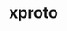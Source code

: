 ---
title: "xproto"
layout: cache
categories: [package, develop-2025-01-05]
meta: {"versions": ["7.0.31"], "compilers": ["gcc@=10.5.0", "gcc@=11.1.0", "gcc@=11.4.0", "gcc@=13.2.0", "gcc@=13.3.0", "gcc@=9.4.0", "oneapi@=2024.2.1"], "oss": ["centos7", "rhel8", "ubuntu20.04", "ubuntu22.04", "ubuntu24.04"], "platforms": ["linux"], "targets": ["aarch64", "ppc64le", "x86_64_v3"], "stacks": ["data-vis-sdk", "developer-tools-aarch64-linux-gnu", "developer-tools-x86_64_v3-linux-gnu", "e4s", "e4s-oneapi", "e4s-power", "e4s-rocm-external", "hep", "ml-linux-x86_64-rocm", "root"], "num_specs": 7, "num_specs_by_stack": {"root": 7, "developer-tools-x86_64_v3-linux-gnu": 1, "developer-tools-aarch64-linux-gnu": 1, "e4s-power": 1, "data-vis-sdk": 1, "hep": 1, "e4s": 1, "e4s-rocm-external": 1, "e4s-oneapi": 1, "ml-linux-x86_64-rocm": 1}}
spec_details: [{"hash": "oh3dhkr5p7vgkehwtsvjet7xncrq46jv", "compiler": "gcc@=10.5.0", "versions": ["7.0.31"], "os": "centos7", "platform": "linux", "target": "x86_64_v3", "variants": ["build_system=autotools"], "stacks": ["root", "developer-tools-x86_64_v3-linux-gnu"], "size": "-", "tarball": "https://binaries.spack.io/develop-2025-01-05/build_cache/linux-centos7-x86_64_v3/gcc-10.5.0/xproto-7.0.31/linux-centos7-x86_64_v3-gcc-10.5.0-xproto-7.0.31-oh3dhkr5p7vgkehwtsvjet7xncrq46jv.spack"}, {"hash": "h4fnuapgboazbw5kfaynpouc4f34db3z", "compiler": "gcc@=13.3.0", "versions": ["7.0.31"], "os": "rhel8", "platform": "linux", "target": "aarch64", "variants": ["build_system=autotools"], "stacks": ["developer-tools-aarch64-linux-gnu", "root"], "size": "-", "tarball": "https://binaries.spack.io/develop-2025-01-05/build_cache/linux-rhel8-aarch64/gcc-13.3.0/xproto-7.0.31/linux-rhel8-aarch64-gcc-13.3.0-xproto-7.0.31-h4fnuapgboazbw5kfaynpouc4f34db3z.spack"}, {"hash": "gwtvkptjxtc2bri3v67qwzlhe6i2lt52", "compiler": "gcc@=9.4.0", "versions": ["7.0.31"], "os": "ubuntu20.04", "platform": "linux", "target": "ppc64le", "variants": ["build_system=autotools"], "stacks": ["e4s-power", "root"], "size": "-", "tarball": "https://binaries.spack.io/develop-2025-01-05/build_cache/linux-ubuntu20.04-ppc64le/gcc-9.4.0/xproto-7.0.31/linux-ubuntu20.04-ppc64le-gcc-9.4.0-xproto-7.0.31-gwtvkptjxtc2bri3v67qwzlhe6i2lt52.spack"}, {"hash": "csobu2j66ptqxfjy7cmfwgfq6qrkno7y", "compiler": "gcc@=11.1.0", "versions": ["7.0.31"], "os": "ubuntu20.04", "platform": "linux", "target": "x86_64_v3", "variants": ["build_system=autotools"], "stacks": ["root", "data-vis-sdk"], "size": "-", "tarball": "https://binaries.spack.io/develop-2025-01-05/build_cache/linux-ubuntu20.04-x86_64_v3/gcc-11.1.0/xproto-7.0.31/linux-ubuntu20.04-x86_64_v3-gcc-11.1.0-xproto-7.0.31-csobu2j66ptqxfjy7cmfwgfq6qrkno7y.spack"}, {"hash": "lymlw2i3rfbu4hcz7uewo3bujxlfnuyq", "compiler": "gcc@=11.4.0", "versions": ["7.0.31"], "os": "ubuntu22.04", "platform": "linux", "target": "x86_64_v3", "variants": ["build_system=autotools"], "stacks": ["hep", "root", "e4s", "e4s-rocm-external"], "size": "-", "tarball": "https://binaries.spack.io/develop-2025-01-05/build_cache/linux-ubuntu22.04-x86_64_v3/gcc-11.4.0/xproto-7.0.31/linux-ubuntu22.04-x86_64_v3-gcc-11.4.0-xproto-7.0.31-lymlw2i3rfbu4hcz7uewo3bujxlfnuyq.spack"}, {"hash": "jg6lzqdsdsstz4ezavizgub3hdhzrao2", "compiler": "oneapi@=2024.2.1", "versions": ["7.0.31"], "os": "ubuntu22.04", "platform": "linux", "target": "x86_64_v3", "variants": ["build_system=autotools"], "stacks": ["e4s-oneapi", "root"], "size": "-", "tarball": "https://binaries.spack.io/develop-2025-01-05/build_cache/linux-ubuntu22.04-x86_64_v3/oneapi-2024.2.1/xproto-7.0.31/linux-ubuntu22.04-x86_64_v3-oneapi-2024.2.1-xproto-7.0.31-jg6lzqdsdsstz4ezavizgub3hdhzrao2.spack"}, {"hash": "riruxa4kczdiyq3ma6v6iy2rizh4imdg", "compiler": "gcc@=13.2.0", "versions": ["7.0.31"], "os": "ubuntu24.04", "platform": "linux", "target": "x86_64_v3", "variants": ["build_system=autotools"], "stacks": ["ml-linux-x86_64-rocm", "root"], "size": "-", "tarball": "https://binaries.spack.io/develop-2025-01-05/build_cache/linux-ubuntu24.04-x86_64_v3/gcc-13.2.0/xproto-7.0.31/linux-ubuntu24.04-x86_64_v3-gcc-13.2.0-xproto-7.0.31-riruxa4kczdiyq3ma6v6iy2rizh4imdg.spack"}]
---